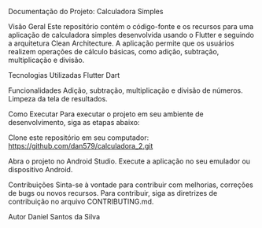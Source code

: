 Documentação do Projeto: Calculadora Simples

Visão Geral
Este repositório contém o código-fonte e os recursos para uma aplicação de calculadora simples desenvolvida usando o Flutter e seguindo a arquitetura Clean Architecture. A aplicação permite que os usuários realizem operações de cálculo básicas, como adição, subtração, multiplicação e divisão.

Tecnologias Utilizadas
Flutter
Dart

Funcionalidades
Adição, subtração, multiplicação e divisão de números.
Limpeza da tela de resultados.

Como Executar
Para executar o projeto em seu ambiente de desenvolvimento, siga as etapas abaixo:

Clone este repositório em seu computador:
https://github.com/dan579/calculadora_2.git

Abra o projeto no Android Studio.
Execute a aplicação no seu emulador ou dispositivo Android.

Contribuições
Sinta-se à vontade para contribuir com melhorias, correções de bugs ou novos recursos. Para contribuir, siga as diretrizes de contribuição no arquivo CONTRIBUTING.md.

Autor
Daniel Santos da Silva
